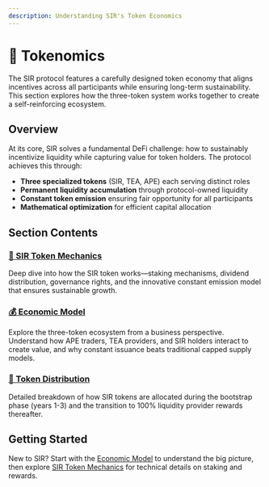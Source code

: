 ```yaml
---
description: Understanding SIR's Token Economics
---
```


# 💎 Tokenomics

The SIR protocol features a carefully designed token economy that aligns incentives across all participants while ensuring long-term sustainability. This section explores how the three-token system works together to create a self-reinforcing ecosystem.

## Overview

At its core, SIR solves a fundamental DeFi challenge: how to sustainably incentivize liquidity while capturing value for token holders. The protocol achieves this through:

- **Three specialized tokens** (SIR, TEA, APE) each serving distinct roles
- **Permanent liquidity accumulation** through protocol-owned liquidity
- **Constant token emission** ensuring fair opportunity for all participants
- **Mathematical optimization** for efficient capital allocation

## Section Contents

### [🎩 SIR Token Mechanics](sir-token-mechanics.md)
Deep dive into how the SIR token works—staking mechanisms, dividend distribution, governance rights, and the innovative constant emission model that ensures sustainable growth.

### [💰 Economic Model](economic-model.md)  
Explore the three-token ecosystem from a business perspective. Understand how APE traders, TEA providers, and SIR holders interact to create value, and why constant issuance beats traditional capped supply models.

### [🍰 Token Distribution](token-distribution.md)
Detailed breakdown of how SIR tokens are allocated during the bootstrap phase (years 1-3) and the transition to 100% liquidity provider rewards thereafter.

## Getting Started

New to SIR? Start with the [Economic Model](economic-model.md) to understand the big picture, then explore [SIR Token Mechanics](sir-token-mechanics.md) for technical details on staking and rewards.